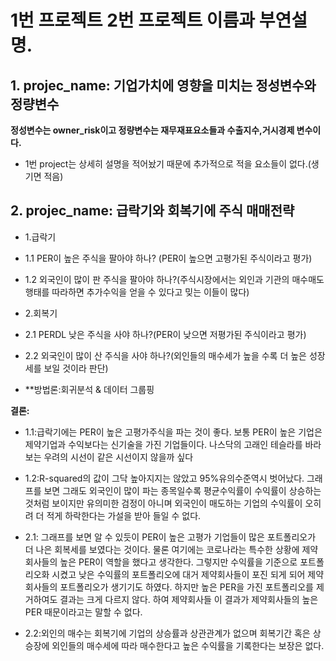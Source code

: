 # 1번 프로젝트 2번 프로젝트 이름과 부연설명.


## 1. projec_name: 기업가치에 영향을 미치는 정성변수와 정량변수

**정성변수는 owner_risk이고 정량변수는 재무재표요소들과 수출지수,거시경제 변수이다.**
- 1번 project는 상세히 설명을 적어놨기 때문에 추가적으로 적을 요소들이 없다.(생기면 적음)

## 2. projec_name: 급락기와 회복기에 주식 매매전략
- 1.급락기 
-   1.1 PER이 높은 주식을 팔아야 하나? (PER이 높으면 고평가된 주식이라고 평가)
-   1.2 외국인이 많이 판 주식을 팔아야 하나?(주식시장에서는 외인과 기관의 매수매도 행태를 따라하면 추가수익을 얻을 수 있다고 밎는 이들이 많다)
- 2.회복기
-   2.1 PERDL 낮은 주식을 사야 하나?(PER이 낮으면 저평가된 주식이라고 평가)
-   2.2 외국인이 많이 산 주식을 사야 하나?(외인들의 매수세가 높을 수록 더 높은 성장세를 보일 것이라 판단)

- **방법론:회귀분석 & 데이터 그룹핑



**결론:** 
- 1.1:급락기에는 PER이 높은 고평가주식을 파는 것이 좋다. 보통 PER이 높은 기업은 제약기업과 수익보다는 신기술을 가진 기업들이다. 나스닥의 고래인 테슬라를 바라보는 우려의  시선이 같은 시선이지 않을까 싶다

- 1.2:R-squared의 값이 그닥 높아지지는 않았고 95%유의수준역시 벗어났다. 그래프를 보면 그래도 외국인이 많이 파는 종목일수록 평균수익률이 수익률이 상승하는 것처럼 보이지만 유의미한 검정이 아니며 외국인이 매도하는 기업의 수익률이 오히려 더 적게 하락한다는 가설을 받아 들일 수 없다. 

- 2.1: 그래프를 보면 알 수 있듯이 PER이 높은 고평가 기업들이 많은 포트폴리오가 더 나은 회복세를 보였다는 것이다. 물론 여기에는 코로나라는 특수한 상황에 제약회사들의 높은 PER이 역할을 했다고 생각한다. 그렇지만 수익률을 기준으로 포트폴리오화 시켰고 낮은 수익률의 포트폴리오에 대거 제약회사들이 포진 되게 되어 제약회사들의 포트폴리오가 생기기도 하였다. 하지만 높은 PER을 가진 포트폴리오를 제거하여도 결과는 크게 다르지 않다. 하여 제약회사들 이 결과가 제약회사들의 높은 PER 때문이라고는 말할 수 없다. 

- 2.2:외인의 매수는 회복기에 기업의 상승률과 상관관계가 없으며 회복기간 혹은 상승장에 외인들의 매수세에 따라 매수한다고 높은 수익률을 기록한다는 보장은 없다. 
